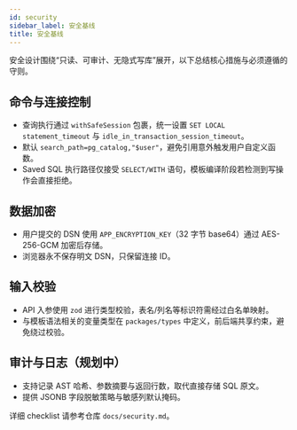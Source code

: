 ```yaml
---
id: security
sidebar_label: 安全基线
title: 安全基线
---
```


安全设计围绕“只读、可审计、无隐式写库”展开，以下总结核心措施与必须遵循的守则。

## 命令与连接控制
- 查询执行通过 `withSafeSession` 包裹，统一设置 `SET LOCAL statement_timeout` 与 `idle_in_transaction_session_timeout`。
- 默认 `search_path=pg_catalog,"$user"`，避免引用意外触发用户自定义函数。
- Saved SQL 执行路径仅接受 `SELECT/WITH` 语句，模板编译阶段若检测到写操作会直接拒绝。

## 数据加密
- 用户提交的 DSN 使用 `APP_ENCRYPTION_KEY`（32 字节 base64）通过 AES-256-GCM 加密后存储。
- 浏览器永不保存明文 DSN，只保留连接 ID。

## 输入校验
- API 入参使用 `zod` 进行类型校验，表名/列名等标识符需经过白名单映射。
- 与模板语法相关的变量类型在 `packages/types` 中定义，前后端共享约束，避免绕过校验。

## 审计与日志（规划中）
- 支持记录 AST 哈希、参数摘要与返回行数，取代直接存储 SQL 原文。
- 提供 JSONB 字段脱敏策略与敏感列默认掩码。

详细 checklist 请参考仓库 `docs/security.md`。
